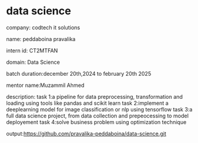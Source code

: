 # data science 
company:   codtech it solutions

name:      peddaboina pravalika

intern id: CT2MTFAN

domain:    Data Science

batch duration:december 20th,2024  to february 20th 2025

mentor name:Muzammil Ahmed

description:
task 1:a pipeline for data preprocessing, transformation and loading using tools like pandas and scikit learn
task 2:implement a deeplearning model for image classification or nlp using tensorflow
task 3:a full data science project, from data collection and prepeocessing to model deployement
task 4:solve business problem using optimization technique

output:https://github.com/pravalika-peddaboina/data-science.git
